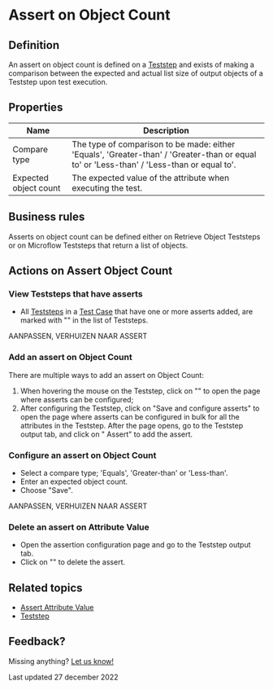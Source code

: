 # Assert on Object Count

## Definition

An assert on object count is defined on a [Teststep](teststep) and exists of making a comparison between the expected and actual list size of output objects of a Teststep upon test execution.


## Properties
| Name                  | Description                                                                                                                               |
| --------------------- | ----------------------------------------------------------------------------------------------------------------------------------------- |
| Compare type          | The type of comparison to be made: either 'Equals', 'Greater-than' / 'Greater-than or equal to' or 'Less-than' / 'Less-than or equal to'. |
| Expected object count | The expected value of the attribute when executing the test.                                                                              |

## Business rules

Asserts on object count can be defined either on Retrieve Object Teststeps or on Microflow Teststeps that return a list of objects. 

## Actions on Assert Object Count

### View Teststeps that have asserts 
- All [Teststeps](teststep) in a [Test Case](test-case) that have one or more asserts added, are marked with "<i class="fas fa-ballot-check"></i>" in the list of Teststeps.


AANPASSEN, VERHUIZEN NAAR ASSERT 
### Add an assert on Object Count
There are multiple ways to add an assert on Object Count:
1. When hovering the mouse on the Teststep, click on "<i class="fas fa-ballot-check"></i>" to open the page where asserts can be configured;
2. After configuring the Teststep, click on "Save and configure asserts" to open the page where asserts can be configured in bulk for all the attributes in the Teststep.
After the page opens, go to the Teststep output tab, and click on "<i class="fal fa-info-circle"></i> Assert" to add the assert.

### Configure an assert on Object Count
- Select a compare type; 'Equals', 'Greater-than' or 'Less-than'.
- Enter an expected object count.
- Choose "Save".

AANPASSEN, VERHUIZEN NAAR ASSERT 
### Delete an assert on Attribute Value
- Open the assertion configuration page and go to the Teststep output tab.
- Click on "<i class="fas fa-trash-alt"></i>" to delete the assert.

## Related topics
- [Assert Attribute Value](assert-attribute-value)
- [Teststep](teststep)

## Feedback?
Missing anything? [Let us know!](mailto:support@menditect.com)

Last updated 27 december 2022